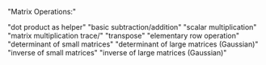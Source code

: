 "Matrix Operations:"

  "dot product as helper"
  "basic subtraction/addition"
  "scalar multiplication"
  "matrix multiplication trace/"
  "transpose"
  "elementary row operation"
  "determinant of small matrices"
  "determinant of large matrices (Gaussian)"
  "inverse of small matrices"
  "inverse of large matrices (Gaussian)"
